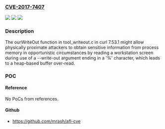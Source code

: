 ### [CVE-2017-7407](https://cve.mitre.org/cgi-bin/cvename.cgi?name=CVE-2017-7407)
![](https://img.shields.io/static/v1?label=Product&message=n%2Fa&color=blue)
![](https://img.shields.io/static/v1?label=Version&message=n%2Fa&color=blue)
![](https://img.shields.io/static/v1?label=Vulnerability&message=n%2Fa&color=brighgreen)

### Description

The ourWriteOut function in tool_writeout.c in curl 7.53.1 might allow physically proximate attackers to obtain sensitive information from process memory in opportunistic circumstances by reading a workstation screen during use of a --write-out argument ending in a '%' character, which leads to a heap-based buffer over-read.

### POC

#### Reference
No PoCs from references.

#### Github
- https://github.com/mrash/afl-cve

